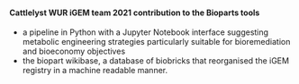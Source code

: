 #### Cattlelyst WUR iGEM team 2021 contribution to the Bioparts tools

- a pipeline in Python with a Jupyter Notebook interface suggesting metabolic engineering strategies particularly suitable for bioremediation and bioeconomy objectives
- the biopart wikibase, a database of biobricks that reorganised the iGEM registry in a machine readable manner.